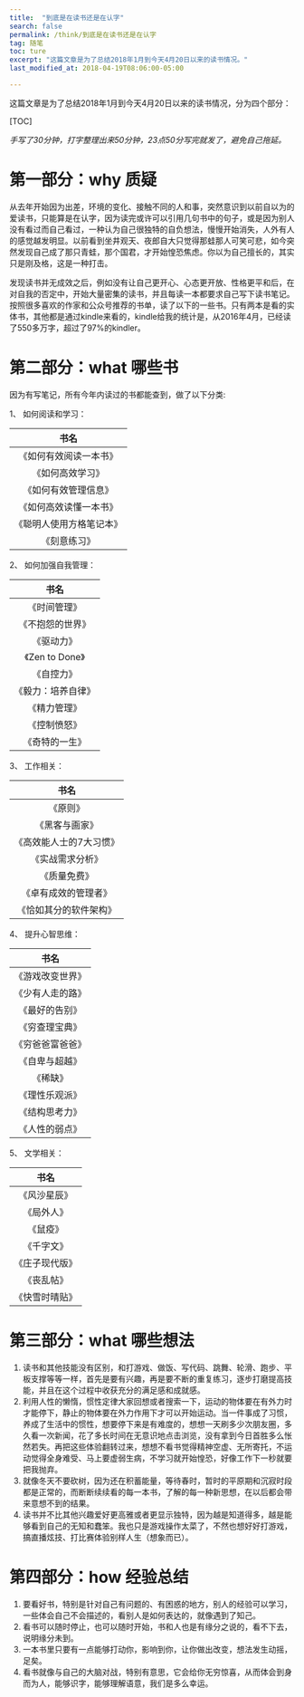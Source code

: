 ```yaml
---
title:  "到底是在读书还是在认字"
search: false
permalink: /think/到底是在读书还是在认字
tag: 随笔
toc: ture
excerpt: "这篇文章是为了总结2018年1月到今天4月20日以来的读书情况。"
last_modified_at: 2018-04-19T08:06:00-05:00

---
```




这篇文章是为了总结2018年1月到今天4月20日以来的读书情况，分为四个部分：

[TOC]

*手写了30分钟，打字整理出来50分钟，23点50分写完就发了，避免自己拖延。*

# 第一部分：why 质疑

从去年开始因为出差，环境的变化、接触不同的人和事，突然意识到以前自以为的爱读书，只能算是在认字，因为读完或许可以引用几句书中的句子，或是因为别人没有看过而自己看过，一种认为自己很独特的自负想法，慢慢开始消失，人外有人的感觉越发明显。以前看到坐井观天、夜郎自大只觉得那蛙那人可笑可悲，如今突然发现自己成了那只青蛙，那个国君，才开始惶恐焦虑。你以为自己擅长的，其实只是刚及格，这是一种打击。

发现读书并无成效之后，例如没有让自己更开心、心态更开放、性格更平和后，在对自我的否定中，开始大量密集的读书，并且每读一本都要求自己写下读书笔记。按照很多喜欢的作家和公众号推荐的书单，读了以下的一些书。只有两本是看的实体书，其他都是通过kindle来看的，kindle给我的统计是，从2016年4月，已经读了550多万字，超过了97%的kindler。

# 第二部分：what 哪些书

因为有写笔记，所有今年内读过的书都能查到，做了以下分类:

1、  如何阅读和学习：

|           书名           |
| :----------------------: |
|  《如何有效阅读一本书》  |
|     《如何高效学习》     |
|   《如何有效管理信息》   |
|  《如何高效读懂一本书》  |
| 《聪明人使用方格笔记本》 |
|       《刻意练习》       |

2、  如何加强自我管理：

|        书名        |
| :----------------: |
|    《时间管理》    |
|  《不抱怨的世界》  |
|     《驱动力》     |
|  《Zen to Done》   |
|     《自控力》     |
| 《毅力：培养自律》 |
|    《精力管理》    |
|    《控制愤怒》    |
|   《奇特的一生》   |






3、  工作相关：

|          书名           |
| :---------------------: |
|        《原则》         |
|     《黑客与画家》      |
| 《高效能人士的7大习惯》 |
|    《实战需求分析》     |
|      《质量免费》       |
|  《卓有成效的管理者》   |
| 《恰如其分的软件架构》  |



4、  提升心智思维：

|       书名       |
| :--------------: |
| 《游戏改变世界》 |
| 《少有人走的路》 |
|  《最好的告别》  |
|  《穷查理宝典》  |
| 《穷爸爸富爸爸》 |
|  《自卑与超越》  |
|     《稀缺》     |
|  《理性乐观派》  |
|  《结构思考力》  |
|  《人性的弱点》  |



5、  文学相关：

|      书名      |
| :------------: |
|  《风沙星辰》  |
|   《局外人》   |
|    《鼠疫》    |
|   《千字文》   |
| 《庄子现代版》 |
|   《丧乱帖》   |
| 《快雪时晴贴》 |



# 第三部分：what 哪些想法

1. 读书和其他技能没有区别，和打游戏、做饭、写代码、跳舞、轮滑、跑步、平板支撑等等一样，首先是要有兴趣，再是要不断的重复练习，逐步打磨提高技能，并且在这个过程中收获充分的满足感和成就感。
2. 利用人性的懒惰，惯性定律大家回想或者搜索一下，运动的物体要在有外力时才能停下，静止的物体要在外力作用下才可以开始运动。当一件事成了习惯，养成了生活中的惯性，想要停下来是有难度的，想想一天刷多少次朋友圈，多久看一次新闻，花了多长时间在无意识地点击浏览，没有拿到今日首胜多么怅然若失。再把这些体验翻转过来，想想不看书觉得精神空虚、无所寄托，不运动觉得全身难受、马上要虚弱生病，不学习就开始惶恐，好像工作下一秒就要把我抛弃。
3.   就像冬天不要砍树，因为还在积蓄能量，等待春时，暂时的平原期和沉寂时段都是正常的，而断断续续看的每一本书，了解的每一种新思想，在以后都会带来意想不到的结果。
4.  读书并不比其他兴趣爱好更高雅或者更显示独特，因为越是知道得多，越是能够看到自己的无知和蠢笨。我也只是游戏操作太菜了，不然也想好好打游戏，搞直播炫技、打比赛体验别样人生（想象而已）。

# 第四部分：how 经验总结



1. 要看好书，特别是针对自己有问题的、有困惑的地方，别人的经验可以学习，一些体会自己不会描述的，看别人是如何表达的，就像遇到了知己。
2.   看书可以随时停止，也可以随时开始，书和人也是有缘分之说的，看不下去，说明缘分未到。
3.  一本书里只要有一点能够打动你，影响到你，让你做出改变，想法发生动摇，足矣。
4.  看书就像与自己的大脑对战，特别有意思，它会给你无穷惊喜，从而体会到身而为人，能够识字，能够理解语意，我们是多么幸运。


